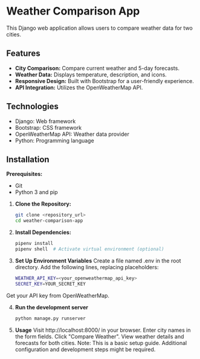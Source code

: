# Weather Comparison App

This Django web application allows users to compare weather data for two cities.

## Features

* **City Comparison:** Compare current weather and 5-day forecasts.
* **Weather Data:** Displays temperature, description, and icons.
* **Responsive Design:** Built with Bootstrap for a user-friendly experience.
* **API Integration:** Utilizes the OpenWeatherMap API.

## Technologies

* Django: Web framework
* Bootstrap: CSS framework
* OpenWeatherMap API: Weather data provider
* Python: Programming language

## Installation

**Prerequisites:**

* Git
* Python 3 and pip

1. **Clone the Repository:**

   ```bash
   git clone <repository_url>
   cd weather-comparison-app

2. **Install Dependencies:**
   ```bash
   pipenv install
   pipenv shell  # Activate virtual environment (optional)

3. **Set Up Environment Variables**
   Create a file named .env in the root directory. Add the following lines, replacing placeholders:
   ```bash
   WEATHER_API_KEY=<your_openweathermap_api_key>
   SECRET_KEY=YOUR_SECRET_KEY   
Get your API key from OpenWeatherMap.

4. **Run the development server**
   ```bash
   python manage.py runserver

5. **Usage**
   Visit http://localhost:8000/ in your browser.
   Enter city names in the form fields.
   Click "Compare Weather".
   View weather details and forecasts for both cities.
   Note: This is a basic setup guide. Additional configuration and development steps might be required.
